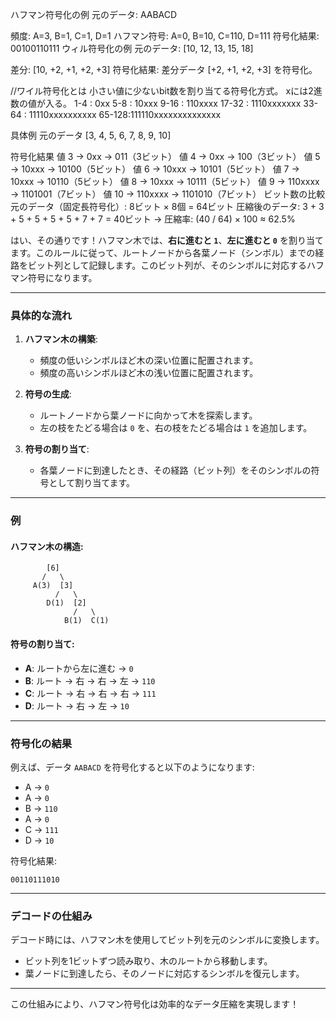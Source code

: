 ハフマン符号化の例
元のデータ: AABACD

頻度: A=3, B=1, C=1, D=1
ハフマン符号:
A=0, B=10, C=110, D=111
符号化結果: 00100110111
ウィル符号化の例
元のデータ: [10, 12, 13, 15, 18]

差分: [10, +2, +1, +2, +3]
符号化結果: 差分データ [+2, +1, +2, +3] を符号化。

//ワイル符号化とは
小さい値に少ないbit数を割り当てる符号化方式。
xには2進数の値が入る。
1-4   :     0xx
5-8   :    10xxx
9-16  :   110xxxx
17-32 :  1110xxxxxxx
33-64 : 11110xxxxxxxxxx
65-128:111110xxxxxxxxxxxxxx

具体例
元のデータ
[3, 4, 5, 6, 7, 8, 9, 10]

符号化結果
値 3 → 0xx → 011（3ビット）
値 4 → 0xx → 100（3ビット）
値 5 → 10xxx → 10100（5ビット）
値 6 → 10xxx → 10101（5ビット）
値 7 → 10xxx → 10110（5ビット）
値 8 → 10xxx → 10111（5ビット）
値 9 → 110xxxx → 1101001（7ビット）
値 10 → 110xxxx → 1101010（7ビット）
ビット数の比較
元のデータ（固定長符号化）:
8ビット × 8個 = 64ビット
圧縮後のデータ:
3 + 3 + 5 + 5 + 5 + 5 + 7 + 7 = 40ビット
→ 圧縮率: (40 / 64) × 100 ≈ 62.5%



はい、その通りです！ハフマン木では、**右に進むと `1`**、**左に進むと `0`** を割り当てます。このルールに従って、ルートノードから各葉ノード（シンボル）までの経路をビット列として記録します。このビット列が、そのシンボルに対応するハフマン符号になります。

---

### **具体的な流れ**
1. **ハフマン木の構築**:
   - 頻度の低いシンボルほど木の深い位置に配置されます。
   - 頻度の高いシンボルほど木の浅い位置に配置されます。

2. **符号の生成**:
   - ルートノードから葉ノードに向かって木を探索します。
   - 左の枝をたどる場合は `0` を、右の枝をたどる場合は `1` を追加します。

3. **符号の割り当て**:
   - 各葉ノードに到達したとき、その経路（ビット列）をそのシンボルの符号として割り当てます。

---

### **例**
#### ハフマン木の構造:
```
        [6]
       /   \
     A(3)  [3]
          /   \
        D(1)  [2]
              /   \
            B(1)  C(1)
```

#### 符号の割り当て:
- **A**: ルートから左に進む → `0`
- **B**: ルート → 右 → 右 → 左 → `110`
- **C**: ルート → 右 → 右 → 右 → `111`
- **D**: ルート → 右 → 左 → `10`

---

### **符号化の結果**
例えば、データ `AABACD` を符号化すると以下のようになります:
- A → `0`
- A → `0`
- B → `110`
- A → `0`
- C → `111`
- D → `10`

符号化結果:
```
00110111010
```

---

### **デコードの仕組み**
デコード時には、ハフマン木を使用してビット列を元のシンボルに変換します。
- ビット列を1ビットずつ読み取り、木のルートから移動します。
- 葉ノードに到達したら、そのノードに対応するシンボルを復元します。

---

この仕組みにより、ハフマン符号化は効率的なデータ圧縮を実現します！